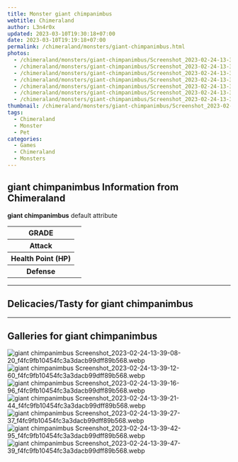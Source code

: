 ```yaml
---
title: Monster giant chimpanimbus
webtitle: Chimeraland
author: L3n4r0x
updated: 2023-03-10T19:30:18+07:00
date: 2023-03-10T19:19:18+07:00
permalink: /chimeraland/monsters/giant-chimpanimbus.html
photos:
  - /chimeraland/monsters/giant-chimpanimbus/Screenshot_2023-02-24-13-39-08-20_f4fc9fb10454fc3a3dacb99dff89b568.webp
  - /chimeraland/monsters/giant-chimpanimbus/Screenshot_2023-02-24-13-39-12-60_f4fc9fb10454fc3a3dacb99dff89b568.webp
  - /chimeraland/monsters/giant-chimpanimbus/Screenshot_2023-02-24-13-39-16-96_f4fc9fb10454fc3a3dacb99dff89b568.webp
  - /chimeraland/monsters/giant-chimpanimbus/Screenshot_2023-02-24-13-39-21-44_f4fc9fb10454fc3a3dacb99dff89b568.webp
  - /chimeraland/monsters/giant-chimpanimbus/Screenshot_2023-02-24-13-39-27-37_f4fc9fb10454fc3a3dacb99dff89b568.webp
  - /chimeraland/monsters/giant-chimpanimbus/Screenshot_2023-02-24-13-39-42-95_f4fc9fb10454fc3a3dacb99dff89b568.webp
  - /chimeraland/monsters/giant-chimpanimbus/Screenshot_2023-02-24-13-39-47-39_f4fc9fb10454fc3a3dacb99dff89b568.webp
thumbnail: /chimeraland/monsters/giant-chimpanimbus/Screenshot_2023-02-24-13-39-08-20_f4fc9fb10454fc3a3dacb99dff89b568.webp
tags:
  - Chimeraland
  - Monster
  - Pet
categories:
  - Games
  - Chimeraland
  - Monsters
---
```


<section id="bootstrap-wrapper"><link rel="stylesheet" href="https://cdn.statically.io/gh/dimaslanjaka/Web-Manajemen/40ac3225/css/bootstrap-4.5-wrapper.css"/><h2>giant chimpanimbus Information from Chimeraland</h2><p><b>giant chimpanimbus</b> default attribute <table><tr><th>GRADE</th><td></td></tr><tr><th>Attack</th><td></td></tr><tr><th>Health Point (HP)</th><td></td></tr><tr><th>Defense</th><td></td></tr></table></p><hr/><h2>Delicacies/Tasty for giant chimpanimbus</h2><hr/><div id="gallery"><h2>Galleries for giant chimpanimbus</h2><div class="row"><div class="col-lg-6 col-12"><img src="/chimeraland/monsters/giant-chimpanimbus/Screenshot_2023-02-24-13-39-08-20_f4fc9fb10454fc3a3dacb99dff89b568.webp" alt="giant chimpanimbus Screenshot_2023-02-24-13-39-08-20_f4fc9fb10454fc3a3dacb99dff89b568.webp"/></div><div class="col-lg-6 col-12"><img src="/chimeraland/monsters/giant-chimpanimbus/Screenshot_2023-02-24-13-39-12-60_f4fc9fb10454fc3a3dacb99dff89b568.webp" alt="giant chimpanimbus Screenshot_2023-02-24-13-39-12-60_f4fc9fb10454fc3a3dacb99dff89b568.webp"/></div><div class="col-lg-6 col-12"><img src="/chimeraland/monsters/giant-chimpanimbus/Screenshot_2023-02-24-13-39-16-96_f4fc9fb10454fc3a3dacb99dff89b568.webp" alt="giant chimpanimbus Screenshot_2023-02-24-13-39-16-96_f4fc9fb10454fc3a3dacb99dff89b568.webp"/></div><div class="col-lg-6 col-12"><img src="/chimeraland/monsters/giant-chimpanimbus/Screenshot_2023-02-24-13-39-21-44_f4fc9fb10454fc3a3dacb99dff89b568.webp" alt="giant chimpanimbus Screenshot_2023-02-24-13-39-21-44_f4fc9fb10454fc3a3dacb99dff89b568.webp"/></div><div class="col-lg-6 col-12"><img src="/chimeraland/monsters/giant-chimpanimbus/Screenshot_2023-02-24-13-39-27-37_f4fc9fb10454fc3a3dacb99dff89b568.webp" alt="giant chimpanimbus Screenshot_2023-02-24-13-39-27-37_f4fc9fb10454fc3a3dacb99dff89b568.webp"/></div><div class="col-lg-6 col-12"><img src="/chimeraland/monsters/giant-chimpanimbus/Screenshot_2023-02-24-13-39-42-95_f4fc9fb10454fc3a3dacb99dff89b568.webp" alt="giant chimpanimbus Screenshot_2023-02-24-13-39-42-95_f4fc9fb10454fc3a3dacb99dff89b568.webp"/></div><div class="col-lg-6 col-12"><img src="/chimeraland/monsters/giant-chimpanimbus/Screenshot_2023-02-24-13-39-47-39_f4fc9fb10454fc3a3dacb99dff89b568.webp" alt="giant chimpanimbus Screenshot_2023-02-24-13-39-47-39_f4fc9fb10454fc3a3dacb99dff89b568.webp"/></div></div></div></section>